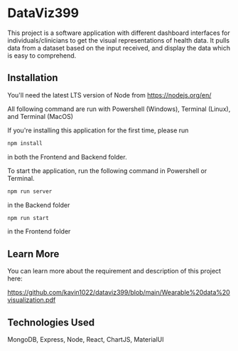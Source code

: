 # DataViz399

This project is a software application with different dashboard interfaces for individuals/clinicians to get the visual representations of health data. It pulls data from a dataset based on the input received, and display the data which is easy to comprehend. 

## Installation

You'll need the latest LTS version of Node from https://nodejs.org/en/

All following command are run with Powershell (Windows), Terminal (Linux), and Terminal (MacOS)

If you're installing this application for the first time, please run

```bash
npm install
```
in both the Frontend and Backend folder.

To start the application, run the following command in Powershell or Terminal.

```bash
npm run server
```
in the Backend folder
```bash
npm run start
```
in the Frontend folder

## Learn More

You can learn more about the requirement and description of this project here:

https://github.com/kavin1022/dataviz399/blob/main/Wearable%20data%20visualization.pdf

## Technologies Used

MongoDB, Express, Node, React, ChartJS, MaterialUI
